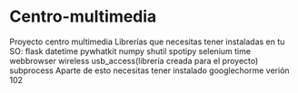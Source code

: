 # Centro-multimedia
Proyecto centro multimedia
Librerías que necesitas tener instaladas en tu SO:
flask
datetime
 pywhatkit
 numpy
 shutil
 spotipy
 selenium
 time
 webbrowser
 wireless
 usb\_access(librería creada para el proyecto)
 subprocess
 Aparte de esto necesitas tener instalado googlechorme verión 102
